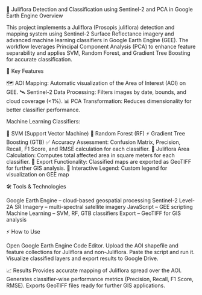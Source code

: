  🌿 Juliflora Detection and Classification using Sentinel-2 and PCA in Google Earth Engine
Overview

This project implements a Juliflora (Prosopis juliflora) detection and mapping system using Sentinel-2 Surface Reflectance imagery and advanced machine learning classifiers in Google Earth Engine (GEE).
The workflow leverages Principal Component Analysis (PCA) to enhance feature separability and applies SVM, Random Forest, and Gradient Tree Boosting for accurate classification.

🚀 Key Features

🗺️ AOI Mapping: Automatic visualization of the Area of Interest (AOI) on GEE.
🛰️ Sentinel-2 Data Processing: Filters images by date, bounds, and cloud coverage (<1%).
📊 PCA Transformation: Reduces dimensionality for better classifier performance.

Machine Learning Classifiers:

🤖 SVM (Support Vector Machine)
🌲 Random Forest (RF)
⚡ Gradient Tree Boosting (GTB)
✅ Accuracy Assessment: Confusion Matrix, Precision, Recall, F1 Score, and RMSE calculation for each classifier.
📏 Juliflora Area Calculation: Computes total affected area in square meters for each classifier.
💾 Export Functionality: Classified maps are exported as GeoTIFF for further GIS analysis.
🎨 Interactive Legend: Custom legend for visualization on GEE map

🛠 Tools & Technologies

Google Earth Engine – cloud-based geospatial processing
Sentinel-2 Level-2A SR Imagery – multi-spectral satellite imagery
JavaScript – GEE scripting
Machine Learning – SVM, RF, GTB classifiers
Export – GeoTIFF for GIS analysis

⚡ How to Use

Open Google Earth Engine Code Editor.
Upload the AOI shapefile and feature collections for Juliflora and non-Juliflora.
Paste the script and run it.
Visualize classified layers and export results to Google Drive.

📈 Results
Provides accurate mapping of Juliflora spread over the AOI.
Generates classifier-wise performance metrics (Precision, Recall, F1 Score, RMSE).
Exports GeoTIFF files ready for further GIS applications.
